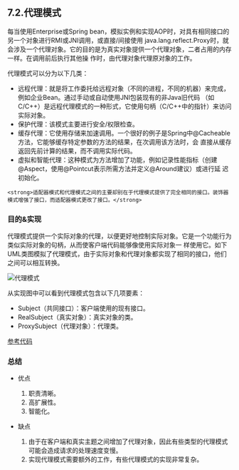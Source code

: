 ## 7.2.代理模式
每当使用Enterprise或Spring bean，模拟实例和实现AOP时，对具有相同接口的另一个对象进行RMI或JNI调用，或直接/间接使用
java.lang.reflect.Proxy时，就会涉及一个代理对象。它的目的是为真实对象提供一个代理对象，二者占用的内存一样。在调用前后执行其他操
作时，由代理对象代理原对象的工作。

代理模式可以分为以下几类：
- 远程代理：就是将工作委托给远程对象（不同的进程，不同的机器）来完成，例如企业Bean。通过手动或自动使用JNI包装现有的非Java旧代码
（如C/C++）是远程代理模式的一种形式，它使用句柄（C/C++中的指针）来访问实际对象。
- 保护代理：该模式主要进行安全/权限检查。
- 缓存代理：它使用存储来加速调用。一个很好的例子是Spring中@Cacheable方法，它能够缓存特定参数的方法的结果，在次调用该方法时，会
直接从缓存返回先前计算的结果，而不调用实际代码。
- 虚拟和智能代理：这种模式为方法增加了功能，例如记录性能指标（创建@Aspect，使用@Pointcut表示所需方法并定义@Around建议）或进行延
迟初始化。

```<strong>适配器模式和代理模式之间的主要却别在于代理模式提供了完全相同的接口。装饰器模式增强了接口，而适配器模式更改了接口。</strong>```

### 目的&实现
代理模式提供一个实际对象的代理，以便更好地控制实际对象。它是一个功能行为类似实际对象的句柄，从而使客户端代码能够像使用实际对象一
样使用它。如下UML类图模拟了代理模式，由于实际对象和代理对象都实现了相同的接口，他们之间可以相互转换。

![代理模式](/src/main/resources/image/designpattern/structuralpattern/3-2.png)

从实现图中可以看到代理模式包含以下几项要素：
- Subject（共同接口）：客户端使用的现有接口。
- RealSubject（真实对象）：真实对象的类。
- ProxySubject（代理对象）：代理类。

[参考代码](ProxyPatternTest.java)

### 总结
- 优点
    1. 职责清晰。 
    2. 高扩展性。 
    3. 智能化。

- 缺点
    1. 由于在客户端和真实主题之间增加了代理对象，因此有些类型的代理模式可能会造成请求的处理速度变慢。 
    2. 实现代理模式需要额外的工作，有些代理模式的实现非常复杂。